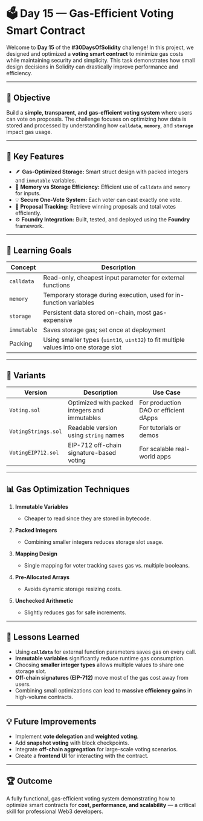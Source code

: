 # 🗳️ Day 15 — Gas-Efficient Voting Smart Contract

Welcome to **Day 15** of the **#30DaysOfSolidity** challenge!
In this project, we designed and optimized a **voting smart contract** to minimize gas costs while maintaining security and simplicity.
This task demonstrates how small design decisions in Solidity can drastically improve performance and efficiency.

---

## 🎯 Objective

Build a **simple, transparent, and gas-efficient voting system** where users can vote on proposals.
The challenge focuses on optimizing how data is stored and processed by understanding how **`calldata`**, **`memory`**, and **`storage`** impact gas usage.

---

## 🧩 Key Features

* 🪶 **Gas-Optimized Storage:** Smart struct design with packed integers and `immutable` variables.
* 🧠 **Memory vs Storage Efficiency:** Efficient use of `calldata` and `memory` for inputs.
* 💡 **Secure One-Vote System:** Each voter can cast exactly one vote.
* 🧾 **Proposal Tracking:** Retrieve winning proposals and total votes efficiently.
* ⚙️ **Foundry Integration:** Built, tested, and deployed using the **Foundry** framework.

---

## 🧠 Learning Goals

| Concept     | Description                                                                           |
| ----------- | ------------------------------------------------------------------------------------- |
| `calldata`  | Read-only, cheapest input parameter for external functions                            |
| `memory`    | Temporary storage during execution, used for in-function variables                    |
| `storage`   | Persistent data stored on-chain, most gas-expensive                                   |
| `immutable` | Saves storage gas; set once at deployment                                             |
| Packing     | Using smaller types (`uint16`, `uint32`) to fit multiple values into one storage slot |

---

## 🧪 Variants

| Version             | Description                                   | Use Case                              |
| ------------------- | --------------------------------------------- | ------------------------------------- |
| `Voting.sol`        | Optimized with packed integers and immutables | For production DAO or efficient dApps |
| `VotingStrings.sol` | Readable version using `string` names         | For tutorials or demos                |
| `VotingEIP712.sol`  | EIP-712 off-chain signature-based voting      | For scalable real-world apps          |

---

## 📊 Gas Optimization Techniques

1. **Immutable Variables**

   * Cheaper to read since they are stored in bytecode.
2. **Packed Integers**

   * Combining smaller integers reduces storage slot usage.
3. **Mapping Design**

   * Single mapping for voter tracking saves gas vs. multiple booleans.
4. **Pre-Allocated Arrays**

   * Avoids dynamic storage resizing costs.
5. **Unchecked Arithmetic**

   * Slightly reduces gas for safe increments.

---

## 🧩 Lessons Learned

* Using **`calldata`** for external function parameters saves gas on every call.
* **Immutable variables** significantly reduce runtime gas consumption.
* Choosing **smaller integer types** allows multiple values to share one storage slot.
* **Off-chain signatures (EIP-712)** move most of the gas cost away from users.
* Combining small optimizations can lead to **massive efficiency gains** in high-volume contracts.

---

## 💡 Future Improvements

* Implement **vote delegation** and **weighted voting**.
* Add **snapshot voting** with block checkpoints.
* Integrate **off-chain aggregation** for large-scale voting scenarios.
* Create a **frontend UI** for interacting with the contract.

---

## 🏆 Outcome

A fully functional, gas-efficient voting system demonstrating how to optimize smart contracts for **cost, performance, and scalability** — a critical skill for professional Web3 developers.


